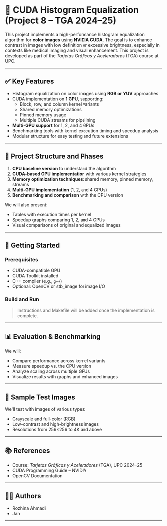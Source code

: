 # 🎨 CUDA Histogram Equalization (Project 8 – TGA 2024–25)

This project implements a high-performance histogram equalization algorithm for **color images** using **NVIDIA CUDA**. The goal is to enhance contrast in images with low definition or excessive brightness, especially in contexts like medical imaging and visual enhancement. This project is developed as part of the *Tarjetas Gráficas y Aceleradores* (TGA) course at UPC.

---

## ✅ Key Features

- Histogram equalization on color images using **RGB or YUV** approaches
- CUDA implementation on **1 GPU**, supporting:
  - Block, row, and column kernel variants
  - Shared memory optimizations
  - Pinned memory usage
  - Multiple CUDA streams for pipelining
- **Multi-GPU support** for 1, 2, and 4 GPUs
- Benchmarking tools with kernel execution timing and speedup analysis
- Modular structure for easy testing and future extensions

---

## 📌 Project Structure and Phases

1. **CPU baseline version** to understand the algorithm
2. **CUDA-based GPU implementation** with various kernel strategies
3. **Memory optimization techniques**: shared memory, pinned memory, streams
4. **Multi-GPU implementation** (1, 2, and 4 GPUs)
5. **Benchmarking and comparison** with the CPU version

We will also present:
- Tables with execution times per kernel
- Speedup graphs comparing 1, 2, and 4 GPUs
- Visual comparisons of original and equalized images

---

## 🚀 Getting Started

### Prerequisites

- CUDA-compatible GPU
- CUDA Toolkit installed
- C++ compiler (e.g., `g++`)
- Optional: OpenCV or stb_image for image I/O

### Build and Run

> Instructions and Makefile will be added once the implementation is complete.

---

## 📊 Evaluation & Benchmarking

We will:
- Compare performance across kernel variants
- Measure speedup vs. the CPU version
- Analyze scaling across multiple GPUs
- Visualize results with graphs and enhanced images

---

## 🧪 Sample Test Images

We'll test with images of various types:
- Grayscale and full-color (RGB)
- Low-contrast and high-brightness images
- Resolutions from 256×256 to 4K and above

---

## 📚 References

- Course: *Tarjetas Gráficas y Aceleradores* (TGA), UPC 2024–25
- CUDA Programming Guide – NVIDIA
- OpenCV Documentation

---

## 👩‍💻 Authors

- Rozhina Ahmadi  
- Jan

---
